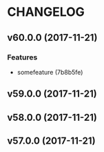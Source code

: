 # CHANGELOG



## v60.0.0 (2017-11-21)


### Features
- somefeature (7b8b5fe)








## v59.0.0 (2017-11-21)









## v58.0.0 (2017-11-21)









## v57.0.0 (2017-11-21)










